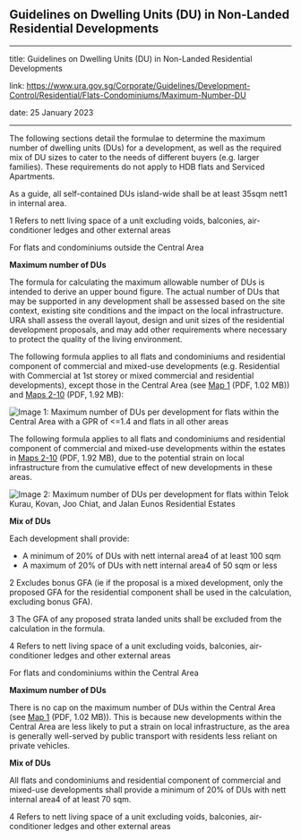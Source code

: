 ## Guidelines on Dwelling Units (DU) in Non-Landed Residential Developments
---
title: Guidelines on Dwelling Units (DU) in Non-Landed Residential Developments

link: https://www.ura.gov.sg/Corporate/Guidelines/Development-Control/Residential/Flats-Condominiums/Maximum-Number-DU

date: 25 January 2023

---


The following sections detail the formulae to determine the maximum number of dwelling units (DUs) for a development, as well as the required mix of DU sizes to cater to the needs of different buyers (e.g. larger families). These requirements do not apply to HDB flats and Serviced Apartments.

As a guide, all self-contained DUs island-wide shall be at least 35sqm nett1 in internal area.

1 Refers to nett living space of a unit excluding voids, balconies, air-conditioner ledges and other external areas

For flats and condominiums outside the Central Area

**Maximum number of DUs**

The formula for calculating the maximum allowable number of DUs is intended to derive an upper bound figure. The actual number of DUs that may be supported in any development shall be assessed based on the site context, existing site conditions and the impact on the local infrastructure. URA shall assess the overall layout, design and unit sizes of the residential development proposals, and may add other requirements where necessary to protect the quality of the living environment.

The following formula applies to all flats and condominiums and residential component of commercial and mixed-use developments (e.g. Residential with Commercial at 1st storey or mixed commercial and residential developments), except those in the Central Area (see [Map 1](https://www.ura.gov.sg/-/media/Corporate/Guidelines/Development-control/Flats-Condominiums/Central_Area_Map_1.pdf) (PDF, 1.02 MB)) and [Maps 2-10](https://www.ura.gov.sg/-/media/Corporate/Guidelines/Development-control/Flats-Condominiums/Central_Area_Map_2.pdf) (PDF, 1.92 MB):

![Image 1: Maximum number of DUs per development for flats within the Central Area with a GPR of <=1.4 and flats in all other areas](https://www.ura.gov.sg/-/media/Corporate/Guidelines/Development-control/Flats-Condominiums/DU_Calculation_85sqm.png?h=100%25&w=100%25)

The following formula applies to all flats and condominiums and residential component of commercial and mixed-use developments within the estates in [Maps 2-10](https://www.ura.gov.sg/-/media/Corporate/Guidelines/Development-control/Flats-Condominiums/Central_Area_Map_2.pdf) (PDF, 1.92 MB), due to the potential strain on local infrastructure from the cumulative effect of new developments in these areas.

![Image 2: Maximum number of DUs per development for flats within Telok Kurau, Kovan, Joo Chiat, and Jalan Eunos Residential Estates](https://www.ura.gov.sg/-/media/Corporate/Guidelines/Development-control/Flats-Condominiums/DU_Calculation_100sqm.png?h=100%25&w=100%25)

**Mix of DUs**

Each development shall provide:

-   A minimum of 20% of DUs with nett internal area4 of at least 100 sqm
-   A maximum of 20% of DUs with nett internal area4 of 50 sqm or less

2 Excludes bonus GFA (ie if the proposal is a mixed development, only the proposed GFA for the residential component shall be used in the calculation, excluding bonus GFA).

3 The GFA of any proposed strata landed units shall be excluded from the calculation in the formula.

4 Refers to nett living space of a unit excluding voids, balconies, air-conditioner ledges and other external areas

For flats and condominiums within the Central Area

**Maximum number of DUs**

There is no cap on the maximum number of DUs within the Central Area (see [Map 1](https://www.ura.gov.sg/-/media/Corporate/Guidelines/Development-control/Flats-Condominiums/Central_Area_Map_1.pdf) (PDF, 1.02 MB)). This is because new developments within the Central Area are less likely to put a strain on local infrastructure, as the area is generally well-served by public transport with residents less reliant on private vehicles.

**Mix of DUs**

All flats and condominiums and residential component of commercial and mixed-use developments shall provide a minimum of 20% of DUs with nett internal area4 of at least 70 sqm.

4 Refers to nett living space of a unit excluding voids, balconies, air-conditioner ledges and other external areas



